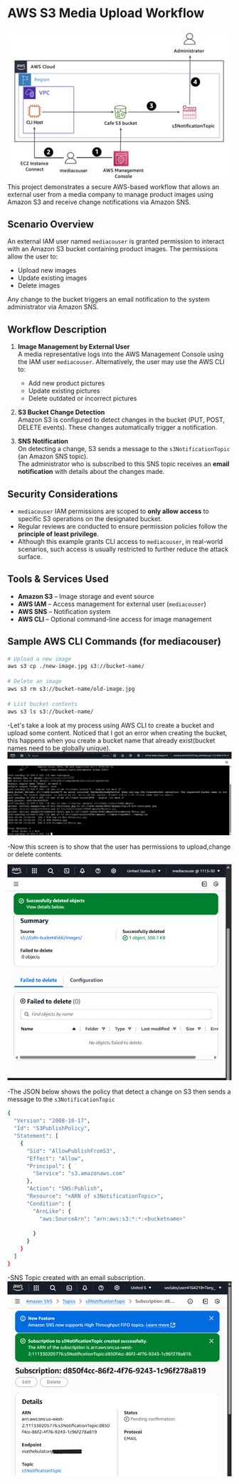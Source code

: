 # AWS S3 Media Upload Workflow
![Architecture image](Architecture.png)
This project demonstrates a secure AWS-based workflow that allows an external user from a media company to manage product images using Amazon S3 and receive change notifications via Amazon SNS.

## Scenario Overview

An external IAM user named `mediacouser` is granted permission to interact with an Amazon S3 bucket containing product images. The permissions allow the user to:

- Upload new images
- Update existing images
- Delete images

Any change to the bucket triggers an email notification to the system administrator via Amazon SNS.

## Workflow Description

1. **Image Management by External User**  
   A media representative logs into the AWS Management Console using the IAM user `mediacouser`. Alternatively, the user may use the AWS CLI to:
   - Add new product pictures
   - Update existing pictures
   - Delete outdated or incorrect pictures

2. **S3 Bucket Change Detection**  
   Amazon S3 is configured to detect changes in the bucket (PUT, POST, DELETE events). These changes automatically trigger a notification.

3. **SNS Notification**  
   On detecting a change, S3 sends a message to the `s3NotificationTopic` (an Amazon SNS topic).  
   The administrator who is subscribed to this SNS topic receives an **email notification** with details about the changes made.

## Security Considerations

- `mediacouser` IAM permissions are scoped to **only allow access** to specific S3 operations on the designated bucket.
- Regular reviews are conducted to ensure permission policies follow the **principle of least privilege**.
- Although this example grants CLI access to `mediacouser`, in real-world scenarios, such access is usually restricted to further reduce the attack surface.

## Tools & Services Used

- **Amazon S3** – Image storage and event source
- **AWS IAM** – Access management for external user (`mediacouser`)
- **AWS SNS** – Notification system
- **AWS CLI** – Optional command-line access for image management

## Sample AWS CLI Commands (for mediacouser)

```bash
# Upload a new image
aws s3 cp ./new-image.jpg s3://bucket-name/

# Delete an image
aws s3 rm s3://bucket-name/old-image.jpg

# List bucket contents
aws s3 ls s3://bucket-name/
```

-Let's take a look at my process using AWS CLI to create a bucket and upload some content. Noticed that I got an error when creating the bucket, this happens when you create a bucket name that already exist(bucket names need to be globally unique).
 ![Screenshot image](Screenshot6.png)
 
-Now this screen is to show that the user has permissions to upload,change or delete contents.

 ![Screenshot image](Screenshot7.png)
 
-The JSON below shows the policy that detect a change on S3 then sends a message to the `s3NotificationTopic`
```bash
{
  "Version": "2008-10-17",
  "Id": "S3PublishPolicy",
  "Statement": [
    {
      "Sid": "AllowPublishFromS3",
      "Effect": "Allow",
      "Principal": {
        "Service": "s3.amazonaws.com"
      },
      "Action": "SNS:Publish",
      "Resource": "<ARN of s3NotificationTopic>",
      "Condition": {
        "ArnLike": {
          "aws:SourceArn": "arn:aws:s3:*:*:<bucketname>"

        }
      }
    }
  ]
}
```
-SNS Topic created with an email subscription.
![Screenshot image](Screenshot8.png)
